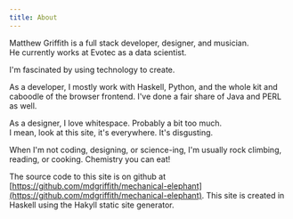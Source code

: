 ```yaml
---
title: About
---
```

<div class="boxed drop-first" >
Matthew Griffith is a full stack developer, designer, and musician.  <br />
He currently works at Evotec as a data scientist.
</div>

<span class="run-in">I'm fascinated by </span> using technology 
to create. 

As a developer, I mostly work with Haskell, Python, 
and the whole kit and caboodle of the browser frontend. I've done a fair share of Java and PERL as well.

As a designer, I love whitespace.  Probably a bit too much.  
I mean, look at this site, it's everywhere.  It's disgusting.

When I'm not coding, designing, or science-ing, 
I'm usually rock climbing, reading, or cooking.
Chemistry you can eat!

The source code to this site is on github at [https://github.com/mdgriffith/mechanical-elephant](https://github.com/mdgriffith/mechanical-elephant).  This site is created in Haskell using the Hakyll static site generator. 


